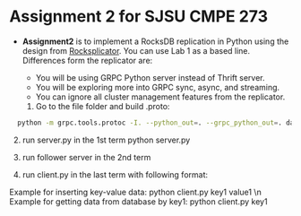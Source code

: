 # Assignment 2 for SJSU CMPE 273

* **Assignment2** is to implement a RocksDB replication in Python using the design from
[Rocksplicator](https://medium.com/@Pinterest_Engineering/open-sourcing-rocksplicator-a-real-time-rocksdb-data-replicator-558cd3847a9d). You can use Lab 1 as a based line. Differences form the replicator are:
  * You will be using GRPC Python server instead of Thrift server.
  * You will be exploring more into GRPC sync, async, and streaming.
  * You can ignore all cluster management features from the replicator.



  1. Go to the file folder and build .proto:
```sh
  python -m grpc.tools.protoc -I. --python_out=. --grpc_python_out=. datastore.proto
```
  2. run server.py in the 1st term
  python server.py

  3. run follower server in the 2nd term


  4. run client.py in the last term with following format:

  Example for inserting key-value data: python client.py key1 value1 \n
  Example for getting data from database by key1: python client.py key1
